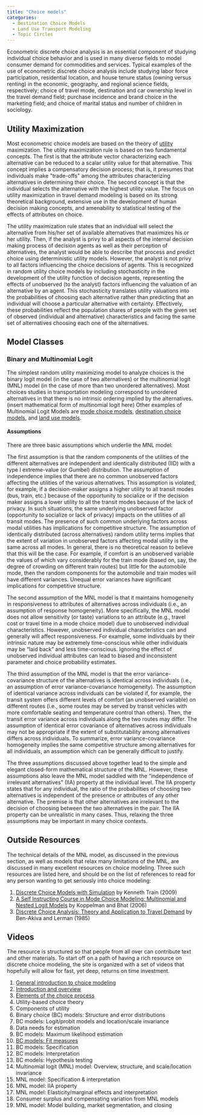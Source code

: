 ```yaml
---
title: "Choice models"
categories:
  - Destination Choice Models
  - Land Use Transport Modeling
  - Topic Circles
---
```


<PagesInCategory category="Choice Models" />

Econometric discrete choice analysis is an essential component of studying individual choice behavior and is used in many diverse fields to model consumer demand for commodities and services. Typical examples of the use of econometric discrete choice analysis include studying labor force participation, residential location, and house tenure status (owning versus renting) in the economic, geography, and regional science fields, respectively; choice of travel mode, destination and car ownership level in the travel demand field; purchase incidence and brand choice in the marketing field; and choice of marital status and number of children in sociology.

Utility Maximization
--------------------

Most econometric choice models are based on the theory of [utility](utility) maximization. The utility maximization rule is based on two fundamental concepts. The first is that the attribute vector characterizing each alternative can be reduced to a scalar utility value for that alternative. This concept implies a compensatory decision process; that is, it presumes that individuals make "trade-offs" among the attributes characterizing alternatives in determining their choice. The second concept is that the individual selects the alternative with the highest utility value. The focus on utility maximization in travel demand modeling is based on its strong theoretical background, extensive use in the development of human decision making concepts, and amenability to statistical testing of the effects of attributes on choice.

The utility maximization rule states that an individual will select the alternative from his/her set of available alternatives that maximizes his or her utility. Then, if the analyst is privy to all aspects of the internal decision making process of decision agents as well as their perception of alternatives, the analyst would be able to describe that process and predict choice using deterministic utility models. However, the analyst is not privy to all factors influencing the choice decisions of agents. This is recognized in random utility choice models by including stochasticity in the development of the utility function of decision agents, representing the effects of unobserved (to the analyst) factors influencing the valuation of an alternative by an agent. This stochasticity translates utility valuations into the probabilities of choosing each alternative rather than predicting that an individual will choose a particular alternative with certainty. Effectively, these probabilities reflect the population shares of people with the given set of observed (individual and alternative) characteristics and facing the same set of alternatives choosing each one of the alternatives.

Model Classes
-------------

### Binary and Multinomial Logit

The simplest random utility maximizing model to analyze choices is the binary logit model (in the case of two alternatives) or the multinomial logit (MNL) model (in the case of more than two unordered alternatives). Most choices studies in transportation modeling correspond to unordered alternatives in that there is no intrinsic ordering implied by the alternatives.
(insert mathematical form of multinomial logit here) Other examples of Multinomial Logit Models are [mode choice models](Mode_Choice), [destination choice models](Destination_Choice_Models), and [land use models](Land_use_transport_modeling).

#### Assumptions

There are three basic assumptions which underlie the MNL model:

The first assumption is that the random components of the utilities of the different alternatives are independent and identically distributed (IID) with a type I extreme-value (or Gumbel) distribution. The assumption of independence implies that there are no common unobserved factors affecting the utilities of the various alternatives. This assumption is violated, for example, if a decision-maker assigns a higher utility to all transit modes (bus, train, etc.) because of the opportunity to socialize or if the decision maker assigns a lower utility to all the transit modes because of the lack of privacy. In such situations, the same underlying unobserved factor (opportunity to socialize or lack of privacy) impacts on the utilities of all transit modes. The presence of such common underlying factors across modal utilities has implications for competitive structure. The assumption of identically distributed (across alternatives) random utility terms implies that the extent of variation in unobserved factors affecting modal utility is the same across all modes. In general, there is no theoretical reason to believe that this will be the case. For example, if comfort is an unobserved variable the values of which vary considerably for the train mode (based on, say, the degree of crowding on different train routes) but little for the automobile mode, then the random components for the automobile and train modes will have different variances. Unequal error variances have significant implications for competitive structure.

The second assumption of the MNL model is that it maintains homogeneity in responsiveness to attributes of alternatives across individuals (i.e., an assumption of response homogeneity). More specifically, the MNL model does not allow sensitivity (or taste) variations to an attribute (e.g., travel cost or travel time in a mode choice model) due to unobserved individual characteristics. However, unobserved individual characteristics can and generally will affect responsiveness. For example, some individuals by their intrinsic nature may be extremely time-conscious while other individuals may be “laid back” and less time-conscious. Ignoring the effect of unobserved individual attributes can lead to biased and inconsistent parameter and choice probability estimates.

The third assumption of the MNL model is that the error variance-covariance structure of the alternatives is identical across individuals (i.e., an assumption of error variance-covariance homogeneity). The assumption of identical variance across individuals can be violated if, for example, the transit system offers different levels of comfort (an unobserved variable) on different routes (i.e., some routes may be served by transit vehicles with more comfortable seating and temperature control than others). Then, the transit error variance across individuals along the two routes may differ. The assumption of identical error covariance of alternatives across individuals may not be appropriate if the extent of substitutability among alternatives differs across individuals. To summarize, error variance-covariance homogeneity implies the same competitive structure among alternatives for all individuals, an assumption which can be generally difficult to justify.

The three assumptions discussed above together lead to the simple and elegant closed-form mathematical structure of the MNL. However, these assumptions also leave the MNL model saddled with the “independence of irrelevant alternatives” (IIA) property at the individual level. The IIA property states that for any individual, the ratio of the probabilities of choosing two alternatives is independent of the presence or attributes of any other alternative. The premise is that other alternatives are irrelevant to the decision of choosing between the two alternatives in the pair. The IIA property can be unrealistic in many cases. Thus, relaxing the three assumptions may be important in many choice contexts.

Outside Resources
-----------------

The technical details of the MNL model, as discussed in the previous section, as well as models that relax many limitations of the MNL, are discussed in many excellent resources on choice modeling. Three such resources are listed here, and should be on the list of references to read for any person wanting to get seriously into choice modeling:

1.  [Discrete Choice Models with Simulation](http://elsa.berkeley.edu/books/choice2.html) by Kenneth Train (2009)
2.  [A Self Instructing Course in Mode Choice Modeling: Multinomial and Nested Logit Models](http://www.ce.utexas.edu/prof/bhat/courses/lm_draft_060131final-060630.pdf) by Koppelman and Bhat (2006)
3.  [Discrete Choice Analysis: Theory and Application to Travel Demand](http://www.amazon.com/Discrete-Choice-Analysis-Application-Transportation/dp/0262022176) by Ben-Akiva and Lerman (1985)

Videos
------

The resource is structured so that people from all over can contribute text and other materials. To start off on a path of having a rich resource on discrete choice modeling, the site is organized with a set of videos that hopefully will allow for fast, yet deep, returns on time investment.

1.  [General introduction to choice modeling](http://www.caee.utexas.edu/prof/bhat/Videos/Bhat/OnChoiceModeling.pptx)
2.  [Introduction and overview](http://www.caee.utexas.edu/prof/bhat/Videos/Srinivasan/Intro.zip)
3.  [Elements of the choice process](http://www.caee.utexas.edu/prof/bhat/Videos/Castro/Elementsofthechoiceprocess.wmv)
4.  Utility-based choice theory
5.  Components of utility
6.  Binary choice (BC) models: Structure and error distributions
7.  BC models: Logit/probit models and location/scale invariance
8.  Data needs for estimation
9.  BC models: Maximum likelihood estimation
10. [BC models: Fit measures](http://www.educreations.com/lesson/view/on-choice-modeling-goodness-of-fit/10118541/?ref=link)
11. BC models: Specification
12. BC models: Interpretation
13. BC models: Hypothesis testing
14. Multinomial logit (MNL) model: Overview, structure, and scale/location invariance
15. MNL model: Specification & interpretation
16. MNL model: IIA property
17. MNL model: Elasticity/marginal effects and interpretation
18. Consumer surplus and compensating variation from MNL models
19. MNL model: Model building, market segmentation, and closing


